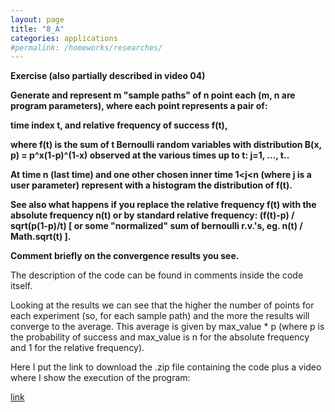 ```yaml
---
layout: page
title: "8_A"
categories: applications
#permalink: /homeworks/researches/
---
```

<b>Exercise (also partially described in video 04)</b>

<b>Generate and represent m "sample paths" of n point each (m, n are program parameters), where each point represents a pair of:</b>

<b>time index t, and relative frequency of success f(t),</b>

<b>where f(t) is the sum of t Bernoulli random variables with distribution B(x, p) = p^x(1-p)^(1-x) observed at the various times up to t: j=1, ..., t..</b>


<b>At time n (last time) and one other chosen inner time 1<j<n (where j is a user parameter) represent with a histogram the distribution of f(t).</b>

<b>See also what happens if you replace the relative frequency f(t) with the absolute frequency n(t) or by standard relative frequency: (f(t)-p) / sqrt(p(1-p)/t) \[ or some "normalized" sum of bernoulli r.v.'s, eg. n(t) / Math.sqrt(t) \].</b>

<b>Comment briefly on the convergence results you see.</b>

The description of the code can be found in comments inside the code itself.

Looking at the results we can see that the higher the number of points for each experiment (so, for each sample path) and the more the results will converge to the average. This average is given by max_value \* p (where p is the probability of success and max_value is n for the absolute frequency and 1 for the relative frequency).

Here I put the link to download the .zip file containing the code plus a video where I show the execution of the program:

[link](https://drive.google.com/file/d/1kmA8E4xAF7r82ZROG_uPUIHQ0uEQ_NEM/view?usp=sharing)